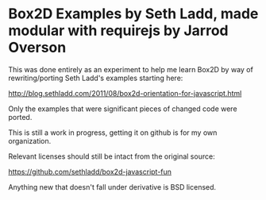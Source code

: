 Box2D Examples by Seth Ladd, made modular with requirejs by Jarrod Overson
==========================================================================

This was done entirely as an experiment to help me learn Box2D by way of rewriting/porting
Seth Ladd's examples starting here:

http://blog.sethladd.com/2011/08/box2d-orientation-for-javascript.html

Only the examples that were significant pieces of changed code were ported.

This is still a work in progress, getting it on github is for my own organization.

Relevant licenses should still be intact from the original source:

https://github.com/sethladd/box2d-javascript-fun

Anything new that doesn't fall under derivative is BSD licensed.

